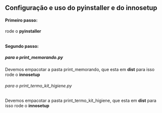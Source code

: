 ## Configuração e uso do __pyinstaller__ e do __innosetup__


#### Primeiro passo:
rode o __pyinstaller__
```pyinstaller your_program.py
```


#### Segundo passo:
##### para o print_memorando.py
Devemos empacotar a pasta print_memorando, que esta em __dist__ para isso rode o __innosetup__


###### para o print_termo_kit_higiene.py

Devemos empacotar a pasta print_termo_kit_higiene, que esta em __dist__ para isso rode o __innosetup__
